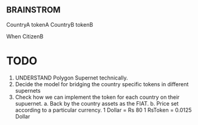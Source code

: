 
## BRAINSTROM
CountryA tokenA
CountryB tokenB

When CitizenB 



# TODO
1. UNDERSTAND Polygon Supernet technically. 
2. Decide the model for bridging the country specific tokens in different supernets
3. Check how we can implement the token for each country on their supuernet.
    a. Back by the country assets as the FIAT.
    b. Price set according to a particular currency. 
    1 Dollar  = Rs 80 
    1 RsToken = 0.0125 Dollar
    
     

    

